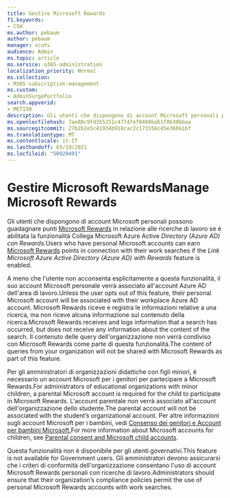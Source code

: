 ```yaml
---
title: Gestire Microsoft Rewards
f1.keywords:
- CSH
ms.author: pebaum
author: pebaum
manager: scotv
audience: Admin
ms.topic: article
ms.service: o365-administration
localization_priority: Normal
ms.collection:
- M365-subscription-management
ms.custom:
- AdminSurgePortfolio
search.appverid:
- MET150
description: Gli utenti che dispongono di account Microsoft personali possono guadagnare punti Microsoft Rewards in relazione alle ricerche di lavoro se è abilitata la funzionalità Collega AAD con Premi.
ms.openlocfilehash: 7ae88c9fd355251c47747ef8460bab1f0b30bbaa
ms.sourcegitcommit: 27b2b2e5c41934b918cac2c171556c45e36661bf
ms.translationtype: MT
ms.contentlocale: it-IT
ms.lasthandoff: 03/19/2021
ms.locfileid: "50929491"
---
```

# <a name="manage-microsoft-rewards"></a><span data-ttu-id="b3de6-103">Gestire Microsoft Rewards</span><span class="sxs-lookup"><span data-stu-id="b3de6-103">Manage Microsoft Rewards</span></span>

<span data-ttu-id="b3de6-104">Gli utenti che dispongono di account Microsoft personali possono guadagnare punti [Microsoft Rewards](https://www.microsoft.com/rewards) in relazione alle ricerche di lavoro se è abilitata la funzionalità Collega Microsoft Azure Active *Directory (Azure AD) con Rewards.*</span><span class="sxs-lookup"><span data-stu-id="b3de6-104">Users who have personal Microsoft accounts can earn [Microsoft Rewards](https://www.microsoft.com/rewards) points in connection with their work searches if the *Link Microsoft Azure Active Directory (Azure AD) with Rewards* feature is enabled.</span></span>

<span data-ttu-id="b3de6-105">A meno che l'utente non acconsenta esplicitamente a questa funzionalità, il suo account Microsoft personale verrà associato all'account Azure AD dell'area di lavoro.</span><span class="sxs-lookup"><span data-stu-id="b3de6-105">Unless the user opts out of this feature, their personal Microsoft account will be associated with their workplace Azure AD account.</span></span> <span data-ttu-id="b3de6-106">Microsoft Rewards riceve e registra le informazioni relative a una ricerca, ma non riceve alcuna informazione sul contenuto della ricerca.</span><span class="sxs-lookup"><span data-stu-id="b3de6-106">Microsoft Rewards receives and logs information that a search has occurred, but does not receive any information about the content of the search.</span></span> <span data-ttu-id="b3de6-107">Il contenuto delle query dell'organizzazione non verrà condiviso con Microsoft Rewards come parte di questa funzionalità.</span><span class="sxs-lookup"><span data-stu-id="b3de6-107">The content of queries from your organization will not be shared with Microsoft Rewards as part of this feature.</span></span>

<span data-ttu-id="b3de6-108">Per gli amministratori di organizzazioni didattiche con figli minori, è necessario un account Microsoft per i genitori per partecipare a Microsoft Rewards.</span><span class="sxs-lookup"><span data-stu-id="b3de6-108">For administrators of educational organizations with minor children, a parental Microsoft account is required for the child to participate in Microsoft Rewards.</span></span> <span data-ttu-id="b3de6-109">L'account parentale non verrà associato all'account dell'organizzazione dello studente.</span><span class="sxs-lookup"><span data-stu-id="b3de6-109">The parental account will not be associated with the student’s organizational account.</span></span> <span data-ttu-id="b3de6-110">Per altre informazioni sugli account Microsoft per i bambini, vedi [Consenso dei genitori e Account per bambini Microsoft.](https://support.microsoft.com/account-billing/c6951746-8ee5-8461-0809-fbd755cd902e)</span><span class="sxs-lookup"><span data-stu-id="b3de6-110">For more information about Microsoft accounts for children, see [Parental consent and Microsoft child accounts](https://support.microsoft.com/account-billing/c6951746-8ee5-8461-0809-fbd755cd902e).</span></span>

<span data-ttu-id="b3de6-111">Questa funzionalità non è disponibile per gli utenti governativi.</span><span class="sxs-lookup"><span data-stu-id="b3de6-111">This feature is not available for Government users.</span></span> <span data-ttu-id="b3de6-112">Gli amministratori devono assicurarsi che i criteri di conformità dell'organizzazione consentano l'uso di account Microsoft Rewards personali con ricerche di lavoro.</span><span class="sxs-lookup"><span data-stu-id="b3de6-112">Administrators should ensure that their organization’s compliance policies permit the use of personal Microsoft Rewards accounts with work searches.</span></span>

